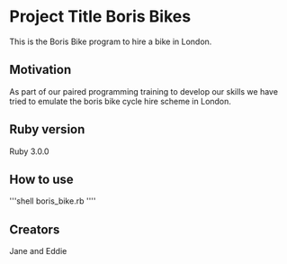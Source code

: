 # Project Title  Boris Bikes

This is the Boris Bike program to hire a bike in London.

## Motivation
As part of our paired programming training to develop our skills we have tried to emulate the boris bike cycle hire scheme in London.

## Ruby version
Ruby 3.0.0
## How to use
'''shell
boris_bike.rb
''''
## Creators
Jane and Eddie
